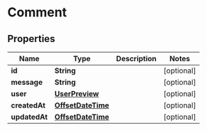 

# Comment

## Properties

Name | Type | Description | Notes
------------ | ------------- | ------------- | -------------
**id** | **String** |  |  [optional]
**message** | **String** |  |  [optional]
**user** | [**UserPreview**](UserPreview.md) |  |  [optional]
**createdAt** | [**OffsetDateTime**](OffsetDateTime.md) |  |  [optional]
**updatedAt** | [**OffsetDateTime**](OffsetDateTime.md) |  |  [optional]



